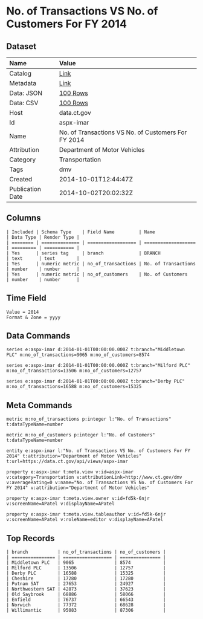 # No. of Transactions VS No. of Customers For FY 2014

## Dataset

| Name | Value |
| :--- | :---- |
| Catalog | [Link](https://catalog.data.gov/dataset/no-of-transactions-vs-no-of-customers-for-fy-2014) |
| Metadata | [Link](https://data.ct.gov/api/views/aspx-imar) |
| Data: JSON | [100 Rows](https://data.ct.gov/api/views/aspx-imar/rows.json?max_rows=100) |
| Data: CSV | [100 Rows](https://data.ct.gov/api/views/aspx-imar/rows.csv?max_rows=100) |
| Host | data.ct.gov |
| Id | aspx-imar |
| Name | No. of Transactions VS No. of Customers For FY 2014 |
| Attribution | Department of Motor Vehicles |
| Category | Transportation |
| Tags | dmv |
| Created | 2014-10-01T12:44:47Z |
| Publication Date | 2014-10-02T20:02:32Z |

## Columns

```ls
| Included | Schema Type    | Field Name         | Name                | Data Type | Render Type |
| ======== | ============== | ================== | =================== | ========= | =========== |
| Yes      | series tag     | branch             | BRANCH              | text      | text        |
| Yes      | numeric metric | no_of_transactions | No. of Transactions | number    | number      |
| Yes      | numeric metric | no_of_customers    | No. of Customers    | number    | number      |
```

## Time Field

```ls
Value = 2014
Format & Zone = yyyy
```

## Data Commands

```ls
series e:aspx-imar d:2014-01-01T00:00:00.000Z t:branch="Middletown PLC" m:no_of_transactions=9065 m:no_of_customers=8574

series e:aspx-imar d:2014-01-01T00:00:00.000Z t:branch="Milford PLC" m:no_of_transactions=13506 m:no_of_customers=12757

series e:aspx-imar d:2014-01-01T00:00:00.000Z t:branch="Derby PLC" m:no_of_transactions=16588 m:no_of_customers=15325
```

## Meta Commands

```ls
metric m:no_of_transactions p:integer l:"No. of Transactions" t:dataTypeName=number

metric m:no_of_customers p:integer l:"No. of Customers" t:dataTypeName=number

entity e:aspx-imar l:"No. of Transactions VS No. of Customers For FY 2014" t:attribution="Department of Motor Vehicles" t:url=https://data.ct.gov/api/views/aspx-imar

property e:aspx-imar t:meta.view v:id=aspx-imar v:category=Transportation v:attributionLink=http://www.ct.gov/dmv v:averageRating=0 v:name="No. of Transactions VS No. of Customers For FY 2014" v:attribution="Department of Motor Vehicles"

property e:aspx-imar t:meta.view.owner v:id=fd5k-6njr v:screenName=APatel v:displayName=APatel

property e:aspx-imar t:meta.view.tableauthor v:id=fd5k-6njr v:screenName=APatel v:roleName=editor v:displayName=APatel
```

## Top Records

```ls
| branch           | no_of_transactions | no_of_customers | 
| ================ | ================== | =============== | 
| Middletown PLC   | 9065               | 8574            | 
| Milford PLC      | 13506              | 12757           | 
| Derby PLC        | 16588              | 15325           | 
| Cheshire         | 17280              | 17280           | 
| Putnam SAT       | 27653              | 24927           | 
| Northwestern SAT | 42873              | 37623           | 
| Old Saybrook     | 68886              | 58066           | 
| Enfield          | 76737              | 66543           | 
| Norwich          | 77372              | 68628           | 
| Willimantic      | 95083              | 87306           | 
```